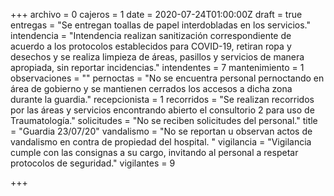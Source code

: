 +++
archivo = 0
cajeros = 1
date = 2020-07-24T01:00:00Z
draft = true
entregas = "Se entregan toallas de papel interdobladas en los servicios."
intendencia = "Intendencia realizan sanitización correspondiente de acuerdo a los protocolos establecidos para COVID-19, retiran ropa y desechos y se realiza limpieza de áreas, pasillos y servicios de manera apropiada, sin reportar incidencias."
intendentes = 7
mantenimiento = 1
observaciones = ""
pernoctas = "No se encuentra personal pernoctando en área de gobierno y se mantienen cerrados los accesos a dicha zona durante la guardia."
recepcionista = 1
recorridos = "Se realizan recorridos por las áreas y servicios encontrando abierto el consultorio 2 para uso de Traumatología."
solicitudes = "No se reciben solicitudes del personal."
title = "Guardia 23/07/20"
vandalismo = "No se reportan u observan actos de vandalismo en contra de propiedad del hospital. "
vigilancia = "Vigilancia cumple con las consignas a su cargo, invitando al personal a respetar protocolos de seguridad."
vigilantes = 9

+++
